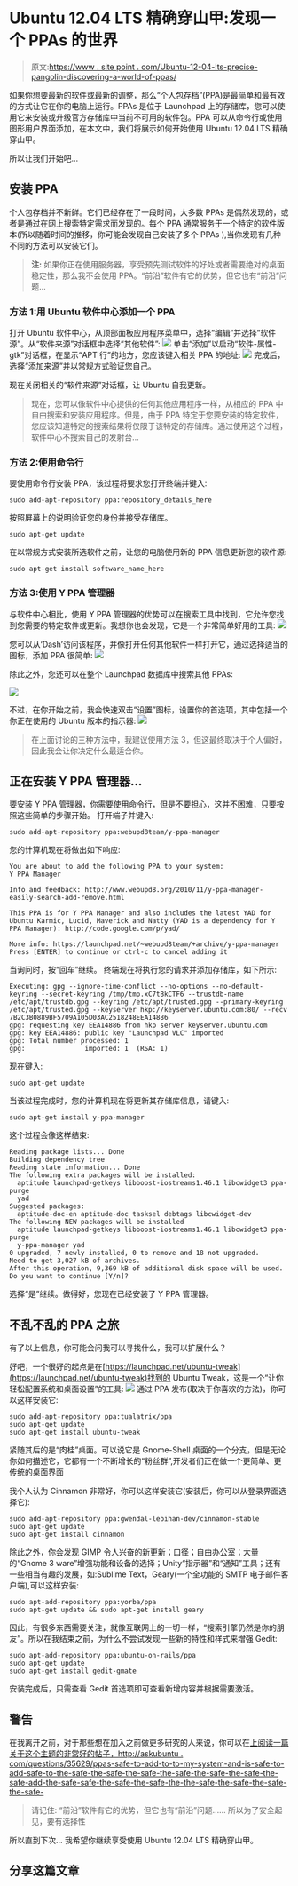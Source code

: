 # Ubuntu 12.04 LTS 精确穿山甲:发现一个 PPAs 的世界

> 原文:[https://www . site point . com/Ubuntu-12-04-lts-precise-pangolin-discovering-a-world-of-ppas/](https://www.sitepoint.com/ubuntu-12-04-lts-precise-pangolin-discovering-a-world-of-ppas/)

如果你想要最新的软件或最新的调整，那么“个人包存档”(PPA)是最简单和最有效的方式让它在你的电脑上运行。PPAs 是位于 Launchpad 上的存储库，您可以使用它来安装或升级官方存储库中当前不可用的软件包。PPA 可以从命令行或使用图形用户界面添加，在本文中，我们将展示如何开始使用 Ubuntu 12.04 LTS 精确穿山甲。

所以让我们开始吧…

## 安装 PPA

个人包存档并不新鲜。它们已经存在了一段时间，大多数 PPAs 是偶然发现的，或者是通过在网上搜索特定需求而发现的。每个 PPA 通常服务于一个特定的软件版本(所以随着时间的推移，你可能会发现自己安装了多个 PPAs ),当你发现有几种不同的方法可以安装它们。

> **注:**
> 如果你正在使用服务器，享受预先测试软件的好处或者需要绝对的桌面稳定性，那么我不会使用 PPA。“前沿”软件有它的优势，但它也有“前沿”问题…

### 方法 1:用 Ubuntu 软件中心添加一个 PPA

打开 Ubuntu 软件中心，从顶部面板应用程序菜单中，选择“编辑”并选择“软件源”。从“软件来源”对话框中选择“其他软件”:
![](../Images/7a98dfe165439b75329de2338f220236.png)
单击“添加”以启动“软件-属性-gtk”对话框，在显示“APT 行”的地方，您应该键入相关 PPA 的地址:
![](../Images/f3fb1134fa70db797204994275c453e5.png)
完成后，选择“添加来源”并以常规方式验证您自己。

现在关闭相关的“软件来源”对话框，让 Ubuntu 自我更新。

> 现在，您可以像软件中心提供的任何其他应用程序一样，从相应的 PPA 中自由搜索和安装应用程序。但是，由于 PPA 特定于您要安装的特定软件，您应该知道特定的搜索结果将仅限于该特定的存储库。通过使用这个过程，软件中心不搜索自己的发射台…

### 方法 2:使用命令行

要使用命令行安装 PPA，该过程将要求您打开终端并键入:

```
sudo add-apt-repository ppa:repository_details_here
```

按照屏幕上的说明验证您的身份并接受存储库。

```
sudo apt-get update
```

在以常规方式安装所选软件之前，让您的电脑使用新的 PPA 信息更新您的软件源:

```
sudo apt-get install software_name_here
```

### 方法 3:使用 Y PPA 管理器

与软件中心相比，使用 Y PPA 管理器的优势可以在搜索工具中找到，它允许您找到您需要的特定软件或更新。我想你也会发现，它是一个非常简单好用的工具:
![](../Images/fa6326c4e1232e93002a1f2b9e319f60.png)

您可以从‘Dash’访问该程序，并像打开任何其他软件一样打开它，通过选择适当的图标，添加 PPA 很简单:
![](../Images/795b099909109f4a08efcded270bd3c4.png)

除此之外，您还可以在整个 Launchpad 数据库中搜索其他 PPAs:

![](../Images/fab7b8d7cdde86d8711ced084e8bc4eb.png)

不过，在你开始之前，我会快速双击“设置”图标，设置你的首选项，其中包括一个你正在使用的 Ubuntu 版本的指示器:
![](../Images/3c890924d94a343410c316a9a6d9c75e.png)

> 在上面讨论的三种方法中，我建议使用方法 3，但这最终取决于个人偏好，因此我会让你决定什么最适合你。

## 正在安装 Y PPA 管理器…

要安装 Y PPA 管理器，你需要使用命令行，但是不要担心，这并不困难，只要按照这些简单的步骤开始。
打开端子并键入:

```
sudo add-apt-repository ppa:webupd8team/y-ppa-manager
```

您的计算机现在将做出如下响应:

```
You are about to add the following PPA to your system:
Y PPA Manager

Info and feedback: http://www.webupd8.org/2010/11/y-ppa-manager-easily-search-add-remove.html

This PPA is for Y PPA Manager and also includes the latest YAD for Ubuntu Karmic, Lucid, Maverick and Natty (YAD is a dependency for Y PPA Manager): http://code.google.com/p/yad/

More info: https://launchpad.net/~webupd8team/+archive/y-ppa-manager
Press [ENTER] to continue or ctrl-c to cancel adding it
```

当询问时，按“回车”继续。
终端现在将执行您的请求并添加存储库，如下所示:

```
Executing: gpg --ignore-time-conflict --no-options --no-default-keyring --secret-keyring /tmp/tmp.xC7tBkCTF6 --trustdb-name /etc/apt/trustdb.gpg --keyring /etc/apt/trusted.gpg --primary-keyring /etc/apt/trusted.gpg --keyserver hkp://keyserver.ubuntu.com:80/ --recv 7B2C3B0889BF5709A105D03AC2518248EEA14886
gpg: requesting key EEA14886 from hkp server keyserver.ubuntu.com
gpg: key EEA14886: public key "Launchpad VLC" imported
gpg: Total number processed: 1
gpg:               imported: 1  (RSA: 1)
```

现在键入:

```
sudo apt-get update
```

当该过程完成时，您的计算机现在将更新其存储库信息，请键入:

```
sudo apt-get install y-ppa-manager
```

这个过程会像这样结束:

```
Reading package lists... Done
Building dependency tree
Reading state information... Done
The following extra packages will be installed:
  aptitude launchpad-getkeys libboost-iostreams1.46.1 libcwidget3 ppa-purge
  yad
Suggested packages:
  aptitude-doc-en aptitude-doc tasksel debtags libcwidget-dev
The following NEW packages will be installed
  aptitude launchpad-getkeys libboost-iostreams1.46.1 libcwidget3 ppa-purge
  y-ppa-manager yad
0 upgraded, 7 newly installed, 0 to remove and 18 not upgraded.
Need to get 3,027 kB of archives.
After this operation, 9,369 kB of additional disk space will be used.
Do you want to continue [Y/n]?
```

选择“是”继续。做得好，您现在已经安装了 Y PPA 管理器。

## 不乱不乱的 PPA 之旅

有了以上信息，你可能会问我可以寻找什么，我可以扩展什么？

好吧，一个很好的起点是在[https://launchpad.net/ubuntu-tweak](https://launchpad.net/ubuntu-tweak)找到的 Ubuntu Tweak，这是一个“让你轻松配置系统和桌面设置”的工具:
![](../Images/4e4173b4d198ea7ec11d92c11dbd46f9.png)
通过 PPA 发布(取决于你喜欢的方法)，你可以这样安装它:

```
sudo add-apt-repository ppa:tualatrix/ppa
sudo apt-get update
sudo apt-get install ubuntu-tweak
```

紧随其后的是“肉桂”桌面。可以说它是 Gnome-Shell 桌面的一个分支，但是无论你如何描述它，它都有一个不断增长的“粉丝群”,开发者们正在做一个更简单、更传统的桌面界面

我个人认为 Cinnamon 非常好，你可以这样安装它(安装后，你可以从登录界面选择它):

```
sudo add-apt-repository ppa:gwendal-lebihan-dev/cinnamon-stable
sudo apt-get update
sudo apt-get install cinnamon
```

除此之外，你会发现 GIMP 令人兴奋的新更新；口径；自由办公室；大量的“Gnome 3 ware”增强功能和设备的选择；Unity“指示器”和“通知”工具；还有一些相当有趣的发展，如:Sublime Text，Geary(一个全功能的 SMTP 电子邮件客户端),可以这样安装:

```
sudo apt-add-repository ppa:yorba/ppa
sudo apt-get update && sudo apt-get install geary
```

因此，有很多东西需要关注，就像互联网上的一切一样，“搜索引擎仍然是你的朋友”。所以在我结束之前，为什么不尝试发现一些新的特性和样式来增强 Gedit:

```
sudo apt-add-repository ppa:ubuntu-on-rails/ppa
sudo apt-get update
sudo apt-get install gedit-gmate
```

安装完成后，只需查看 Gedit 首选项即可查看新增内容并根据需要激活。

## 警告

在我离开之前，对于那些想在加入之前做更多研究的人来说，你可以在[上阅读一篇关于这个主题的非常好的帖子，http://askubuntu . com/questions/35629/ppas-safe-to-add-to-to-my-system-and-is-safe-to-add-safe-to-the-safe-the-safe-the-safe-the-safe-the-safe-the-safe-the-safe-add-the-safe-safe-the-safe-the-safe-the-the-safe-the-safe-the-safe-the-safe-](http://askubuntu.com/questions/35629/are-ppas-safe-to-add-to-my-system-and-what-are-some-red-flags-to-watch-out)

> 请记住:
> “前沿”软件有它的优势，但它也有“前沿”问题……
> 所以为了安全起见，要有选择性

所以直到下次…
我希望你继续享受使用 Ubuntu 12.04 LTS 精确穿山甲。

## 分享这篇文章